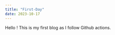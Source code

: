 ```yaml
---
title: "First-Day"
date: 2023-10-17
---
```

Hello !
This is my first blog as I follow Github actions.
